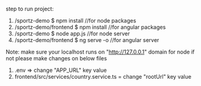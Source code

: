 step to run project:

1) /sportz-demo $ npm install               //for node packages
2) /sportz-demo/frontend $ npm install      //for angular packages
3) /sportz-demo $  node app.js              //for node server
4) /sportz-demo/frontend $  ng serve -o     //for angular server

Note: 
make sure your localhost runs on "http://127.0.0.1" domain for node if not please make changes on below files
1) .env => change "APP_URL" key value
2) frontend/src/services/country.service.ts = change "rootUrl" key value 
